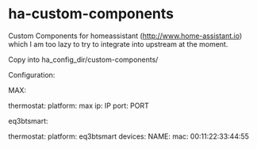 # ha-custom-components

Custom Components for homeassistant (http://www.home-assistant.io) which I am too lazy to try to integrate into upstream at the moment.

Copy into ha_config_dir/custom-components/

Configuration:

MAX:

thermostat:
  platform: max
  ip: IP
  port: PORT

eq3btsmart:

thermostat:
  platform: eq3btsmart
  devices:
    NAME:
      mac: 00:11:22:33:44:55
